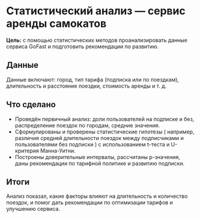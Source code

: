 # Статистический анализ — сервис аренды самокатов

**Цель:** с помощью статистических методов проанализировать данные сервиса GoFast и подготовить рекомендации по развитию.

## Данные
Данные включают: город, тип тарифа (подписка или по поездкам), длительность и расстояние поездки, стоимость аренды и т. д.

## Что сделано
- Проведён первичный анализ: доли пользователей на подписке и без, распределение поездок по городам, средние значения.
- Сформулированы и проверены статистические гипотезы ( например, различия средней длительности поездок между подписчиками и пользователями без подписки ) с использованием t-теста и U-критерия Манна-Уитни.
- Построены доверительные интервалы, рассчитаны p-значения, даны рекомендации по тарифной политике и развитию подписки.

## Итоги
Анализ показал, какие факторы влияют на длительность и количество поездок, и помог дать рекомендации по оптимизации тарифов и улучшению сервиса.
